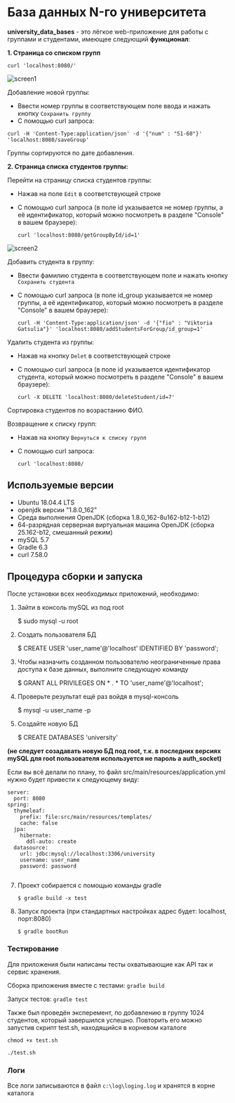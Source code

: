 # База данных N-го университета

**university_data_bases** - это лёгкое web-приложение для работы с группами и студентами, имеющее следующий **функционал**:

**1. Страница со списком групп**           

````curl 'localhost:8080/'````                    
  
  ![screen1](screen/screen1.jpg "Домашняя страница (таблица имеющихся групп)")

Добавление новой группы:
  * Ввести номер группы в соответствующем поле ввода и нажать кнопку ````Сохранить группу````              
  * С помощью curl запроса:        
  
````curl -H 'Content-Type:application/json' -d '{"num" : "51-60"}' 'localhost:8080/saveGroup'````        
        
Группы сортируются по дате добавления.

**2. Страница списка студентов группы:**

Перейти на страницу списка студентов группы:                    
  * Нажав на поле ````Edit```` в соответствующей строке                
  * С помощью curl запроса (в поле id указывается не номер группы, а её идентификатор, который можно посмотреть в разделе "Console" в вашем браузере):     
  
    ````curl 'localhost:8080/getGroupById/id=1'````               
    
![screen2](screen/screen2.jpg "Страница списка групп студентов")

Добавить студента в группу:                    
  * Ввести фамилию студента в соответствующем поле и нажать кнопку ````Сохранить студента````                
  * С помощью curl запроса (в поле id_group указывается не номер группы, а её идентификатор, который можно посмотреть в разделе "Console" в вашем браузере):     
  
    ````curl -H 'Content-Type:application/json' -d '{"fio" : "Viktoria Gatsulia"}' 'localhost:8080/addStudentsForGroup/id_group=1'````                
 
 Удалить студента из группы:                    
  * Нажав на кнопку ````Delet```` в соответствующей строке                
  * С помощью curl запроса (в поле id указывается идентификатор студента, который можно посмотреть в разделе "Console" в вашем браузере):     
  
    ````curl -X DELETE 'localhost:8080/deleteStudent/id=7'````        
    
Сортировка студентов по возрастанию ФИО.

Возвращение к списку групп:
  * Нажав на кнопку ````Вернуться к списку групп```` 
  * С помощью curl запроса:     
  
    ````curl 'localhost:8080/````     
    
## Используемые версии

* Ubuntu 18.04.4 LTS
* openjdk версии "1.8.0_162"
* Среда выполнения OpenJDK (сборка 1.8.0_162-8u162-b12-1-b12)
* 64-разрядная серверная виртуальная машина OpenJDK (сборка 25.162-b12, смешанный режим)
* mySQL 5.7
* Gradle 6.3
* curl 7.58.0 

## Процедура сборки и запуска

После установки всех необходимых приложений, необходимо:
1. Зайти в консоль mySQL из под root

    $ sudo mysql -u root
2. Создать пользователя БД

    $ CREATE USER 'user_name'@'localhost' IDENTIFIED BY 'password';
3. Чтобы назначить созданном пользователю неограниченные права доступа к базе данных, выполните следующую команду

    $ GRANT ALL PRIVILEGES ON * . * TO 'user_name'@'localhost';
4. Проверьте результат ещё раз войдя в mysql-консоль

    $ mysql -u user_name -p
5. Создайте новую БД

    $ CREATE DATABASES 'university'
    
**(не следует созадавать новую БД под root, т.к. в последних версиях mySQL для root пользователя используется не пароль а auth_socket)**  

Если вы всё делали по плану, то файл src/main/resources/application.yml нужно будет привести к следующему виду:

````
server:
  port: 8080
spring:
  thymeleaf:
    prefix: file:src/main/resources/templates/
    cache: false
  jpa:
    hibernate:
      ddl-auto: create
  datasource:
    url: jdbc:mysql://localhost:3306/university
    username: user_name
    password: password
    
````

7. Проект собирается с помощью команды gradle

    ````$ gradle build -x test````
8. Запуск проекта (при стандартных настройках адрес будет: localhost, порт:8080)

    ````$ gradle bootRun````
    
 ### Тестирование

Для приложения были написаны тесты охватывающие как API так и сервис хранения.         

Сборка приложения вместе с тестами:
````gradle build````

Запуск тестов:
````gradle test````

Также был проведён эксперемент, по добавлению в группу 1024 студентов, который завершился успешно. Повторить его можно запустив скрипт test.sh, находящийся в корневом каталоге       

````chmod +x test.sh````

````./test.sh````

### Логи

Все логи записываются в файл ````c:\log\loging.log```` и хранятся в корне каталога
